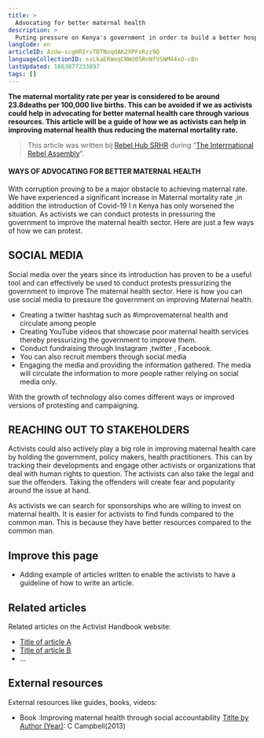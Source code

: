 ```yaml
---
title: >
  Advocating for better maternal health
description: >
  Puting pressure on Kenya's government in order to build a better hospital system that takes care of women in labour
langCode: en
articleID: AzUw-scgHRIrvTDTNoqdAK2XPFzRzz9D
languageCollectionID: svLkaERWeqCNWd05RnNfVSNM44xO-cBn
lastUpdated: 1663877233897
tags: []
---
```


**The maternal mortality rate per year is considered to be around 23.8deaths per 100,000 live births. This can be avoided if we as activists could help in advocating for better maternal health care through various resources. This article will be a guide of how we as activists can help in improving maternal health thus reducing the maternal mortality rate.**

> This article was written bij [Rebel Hub SRHR](https://www.instagram.com/__wanjikumwangi/?igshid=YmMyMTA2M2Y%3D) during “[The Interrnational Rebel Assembly](/rebelassembly/hub)”.

#### WAYS OF ADVOCATING FOR BETTER MATERNAL HEALTH

With corruption proving to be a major obstacle to achieving maternal rate. We have experienced a significant increase in Maternal mortality rate ,in addition the introduction of Covid-19 I n Kenya has only worsened the situation. As activists we can conduct protests in pressuring the government to improve the maternal health sector. Here are just a few ways of how we can protest.

## SOCIAL MEDIA

Social media over the years since its introduction has proven to be a useful tool and can effectively be used to conduct protests pressurizing the government to improve The maternal health sector. Here is how you can use social media to pressure the government on improving Maternal health.

-   Creating a twitter hashtag such as #improvematernal health and circulate among people
-   Creating YouTube videos that showcase poor maternal health services thereby pressurizing the government to improve them.
-   Conduct fundraising through Instagram ,twitter , Facebook.
-   You can also recruit members through social media
-   Engaging the media and providing the information gathered. The media will circulate the information to more people rather relying on social media only.

With the growth of technology also comes different ways or improved versions of protesting and campaigning.

## **REACHING OUT TO STAKEHOLDERS**

Activists could also actively play a big role in improving maternal health care by holding the government, policy makers, health practitioners. This can by tracking their developments and engage other activists or organizations that deal with human rights to question. The activists can also take the legal and sue the offenders. Taking the offenders will create fear and popularity around the issue at hand.

As activists we can search for sponsorships who are willing to invest on maternal health. It is easier for activists to find funds compared to the common man. This is because they have better resources compared to the common man.

## Improve this page

-   Adding example of articles written to enable the activists to have a guideline of how to write an article.

## Related articles

Related articles on the Activist Handbook website:

-   [Title of article A](/home/)
-   [Title of article B](/home/)
-   …

## External resources

External resources like guides, books, videos:

-   Book :Improving maternal health through social accountability [Titlte by Author (Year)](/support/content/reference): C Campbell(2013)